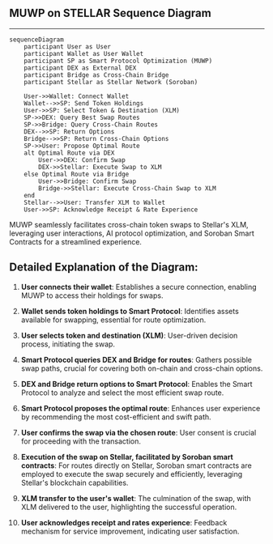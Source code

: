 ## MUWP on STELLAR Sequence Diagram

***


```mermaid
sequenceDiagram
    participant User as User
    participant Wallet as User Wallet
    participant SP as Smart Protocol Optimization (MUWP)
    participant DEX as External DEX
    participant Bridge as Cross-Chain Bridge
    participant Stellar as Stellar Network (Soroban)

    User->>Wallet: Connect Wallet
    Wallet-->>SP: Send Token Holdings
    User->>SP: Select Token & Destination (XLM)
    SP->>DEX: Query Best Swap Routes
    SP->>Bridge: Query Cross-Chain Routes
    DEX-->>SP: Return Options
    Bridge-->>SP: Return Cross-Chain Options
    SP->>User: Propose Optimal Route
    alt Optimal Route via DEX
        User->>DEX: Confirm Swap
        DEX->>Stellar: Execute Swap to XLM
    else Optimal Route via Bridge
        User->>Bridge: Confirm Swap
        Bridge->>Stellar: Execute Cross-Chain Swap to XLM
    end
    Stellar-->>User: Transfer XLM to Wallet
    User->>SP: Acknowledge Receipt & Rate Experience
```

MUWP seamlessly facilitates cross-chain token swaps to Stellar's XLM, leveraging user interactions, AI protocol optimization, and Soroban Smart Contracts for a streamlined experience.

## Detailed Explanation of the Diagram:

1. **User connects their wallet**: Establishes a secure connection, enabling MUWP to access their holdings for swaps.

2. **Wallet sends token holdings to Smart Protocol**: Identifies assets available for swapping, essential for route optimization.

3. **User selects token and destination (XLM)**: User-driven decision process, initiating the swap.

4. **Smart Protocol queries DEX and Bridge for routes**: Gathers possible swap paths, crucial for covering both on-chain and cross-chain options.

5. **DEX and Bridge return options to Smart Protocol**: Enables the Smart Protocol to analyze and select the most efficient swap route.

6. **Smart Protocol proposes the optimal route**: Enhances user experience by recommending the most cost-efficient and swift path.

7. **User confirms the swap via the chosen route**: User consent is crucial for proceeding with the transaction.

8. **Execution of the swap on Stellar, facilitated by Soroban smart contracts**: For routes directly on Stellar, Soroban smart contracts are employed to execute the swap securely and efficiently, leveraging Stellar's blockchain capabilities.

9. **XLM transfer to the user's wallet**: The culmination of the swap, with XLM delivered to the user, highlighting the successful operation.

10. **User acknowledges receipt and rates experience**: Feedback mechanism for service improvement, indicating user satisfaction.
